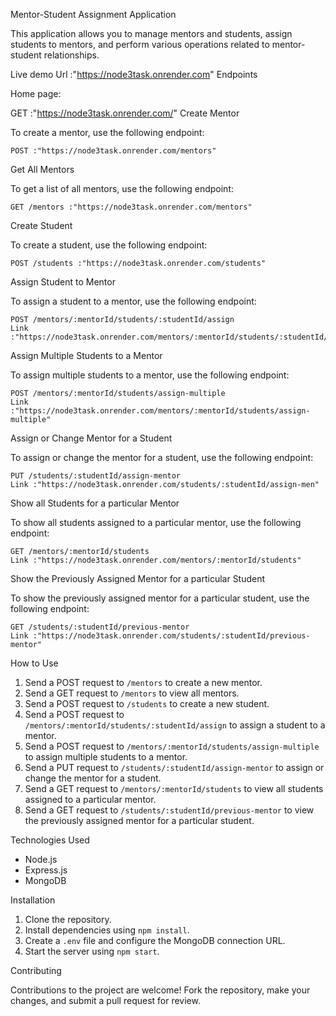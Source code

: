 
 Mentor-Student Assignment Application

This application allows you to manage mentors and students, assign students to mentors, and perform various operations related to mentor-student relationships.

Live demo Url :"https://node3task.onrender.com"
Endpoints

Home page:

GET :"https://node3task.onrender.com/"
Create Mentor

To create a mentor, use the following endpoint:

```
POST :"https://node3task.onrender.com/mentors"
```

 Get All Mentors

To get a list of all mentors, use the following endpoint:

```
GET /mentors :"https://node3task.onrender.com/mentors"
```

Create Student

To create a student, use the following endpoint:

```
POST /students :"https://node3task.onrender.com/students"
```

Assign Student to Mentor

To assign a student to a mentor, use the following endpoint:

```
POST /mentors/:mentorId/students/:studentId/assign
Link :"https://node3task.onrender.com/mentors/:mentorId/students/:studentId/assign"
```

Assign Multiple Students to a Mentor

To assign multiple students to a mentor, use the following endpoint:

```
POST /mentors/:mentorId/students/assign-multiple
Link :"https://node3task.onrender.com/mentors/:mentorId/students/assign-multiple"
```

Assign or Change Mentor for a Student

To assign or change the mentor for a student, use the following endpoint:

```
PUT /students/:studentId/assign-mentor
Link :"https://node3task.onrender.com/students/:studentId/assign-men"
```

Show all Students for a particular Mentor

To show all students assigned to a particular mentor, use the following endpoint:

```
GET /mentors/:mentorId/students
Link :"https://node3task.onrender.com/mentors/:mentorId/students"
```

Show the Previously Assigned Mentor for a particular Student

To show the previously assigned mentor for a particular student, use the following endpoint:

```
GET /students/:studentId/previous-mentor
Link :"https://node3task.onrender.com/students/:studentId/previous-mentor"
```
How to Use

1. Send a POST request to `/mentors` to create a new mentor.
2. Send a GET request to `/mentors` to view all mentors.
3. Send a POST request to `/students` to create a new student.
4. Send a POST request to `/mentors/:mentorId/students/:studentId/assign` to assign a student to a mentor.
5. Send a POST request to `/mentors/:mentorId/students/assign-multiple` to assign multiple students to a mentor.
6. Send a PUT request to `/students/:studentId/assign-mentor` to assign or change the mentor for a student.
7. Send a GET request to `/mentors/:mentorId/students` to view all students assigned to a particular mentor.
8. Send a GET request to `/students/:studentId/previous-mentor` to view the previously assigned mentor for a particular student.

Technologies Used

- Node.js
- Express.js
- MongoDB

Installation

1. Clone the repository.
2. Install dependencies using `npm install`.
3. Create a `.env` file and configure the MongoDB connection URL.
4. Start the server using `npm start`.

Contributing

Contributions to the project are welcome! Fork the repository, make your changes, and submit a pull request for review.

